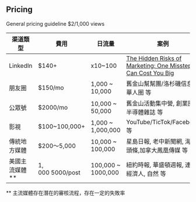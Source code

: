 ## Pricing

General pricing guideline $2/1,000 views

| 渠道類型 | 費用 | 日流量 | 案例 |
| --- | --- | --- | --- |
| LinkedIn | $140+ | x10~100 | [The Hidden Risks of Marketing: One Misstep Can Cost You Big](https://www.linkedin.com/pulse/hidden-risks-marketing-one-misstep-can-cost-you-big-xgtvc) |
| 朋友圈 | $150/mo | 1,000 ~ 10,000 | 舊金山幫幫團/洛杉磯信息/華人圈 等 |
| 公眾號 | $2000/mo | 10,000 ~ 50,000 | 舊金山活動集中營, 創業圈, 半導體雜誌 等 |
| 影視 | $100~100,000+ | 1,000 ~ 1,000,000 | YouTube/TicTok/Facebook 等 |
| 傳統地方媒體 | $200～5,000 | 10,000 ~ 100,000 | 星島日報, 老中新聞網, 海外頭條,加拿大鳳凰傳媒 等 |
| 美國主流媒體 ** | $1,000~$5000/post | 100,000 ~ 1000,000 | 紐約時報, 華盛頓週報, 連線, 經濟人, 自然 等 |

** 主流媒體存在潛在的審核流程，存在一定的失敗率

